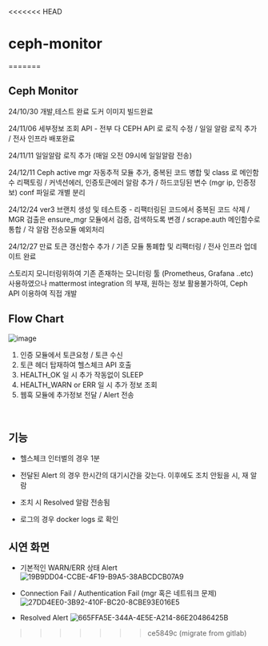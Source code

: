 <<<<<<< HEAD
# ceph-monitor
=======
## Ceph Monitor
24/10/30 개발,테스트 완료 도커 이미지 빌드완료


24/11/06 세부정보 조회 API - 전부 다 CEPH API 로 로직 수정 / 일일 알람 로직 추가 / 전사 인프라 배포완료 


24/11/11 일일알람 로직 추가 (매일 오전 09시에 일일알람 전송)


24/12/11 Ceph active mgr 자동추적 모듈 추가, 중복된 코드 병합 및 class 로 메인함수 리팩토링 / 커넥션에러, 인증토큰에러 알람 추가 / 하드코딩된 변수 (mgr ip, 인증정보) conf 파일로 개별 분리


24/12/24 ver3 브랜치 생성 및 테스트중 - 리팩터링된 코드에서 중복된 코드 삭제 / MGR 검출은 ensure_mgr 모듈에서 검증, 검색하도록 변경 / scrape.auth 메인함수로 통합 / 각 알람 전송모듈 예외처리


24/12/27 만료 토큰 갱신함수 추가 / 기존 모듈 통폐합 및 리팩터링 / 전사 인프라 업데이트 완료

스토리지 모니터링위하여 기존 존재하는 모니터링 툴 (Prometheus, Grafana ..etc) 사용하였으나 mattermost integration 의 부재, 원하는 정보 활용불가하여, Ceph API 이용하여 직접 개발
<br>

## Flow Chart
![image](/uploads/b467f8ec7844d7d0d270e6753118c5a2/image.png)


1. 인증 모듈에서 토큰요청 / 토큰 수신
2. 토큰 헤더 탑재하여 헬스체크 API 호출
3. HEALTH_OK 일 시 추가 작동없이 SLEEP
4. HEALTH_WARN or ERR 일 시 추가 정보 조회
5. 웹훅 모듈에 추가정보 전달 / Alert 전송
<br>

## 기능
- 헬스체크 인터벌의 경우 1분

- 전달된 Alert 의 경우 한시간의 대기시간을 갖는다. 이후에도 조치 안됬을 시, 재 알람

- 조치 시 Resolved 알람 전송됨

- 로그의 경우 docker logs 로 확인

## 시연 화면
- 기본적인 WARN/ERR 상태 Alert
![_19B9DD04-CCBE-4F19-B9A5-38ABCDCB07A9_](/uploads/013fb442aa9284ff83106a19e50dd5da/_19B9DD04-CCBE-4F19-B9A5-38ABCDCB07A9_.png)

- Connection Fail / Authentication Fail (mgr 혹은 네트워크 문제)
![_27DD4EE0-3B92-410F-BC20-8CBE93E016E5_](/uploads/132f3c86392a4eec130a4903107c7b1f/_27DD4EE0-3B92-410F-BC20-8CBE93E016E5_.png)

- Resolved Alert
![_665FFA5E-344A-4E5E-A214-86E20486425B_](/uploads/2d9f8fabc7bc3dc0745c851a0031368e/_665FFA5E-344A-4E5E-A214-86E20486425B_.png)
>>>>>>> ce5849c (migrate from gitlab)
